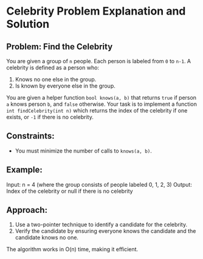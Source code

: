 # Celebrity Problem Explanation and Solution

## Problem: Find the Celebrity

You are given a group of `n` people. Each person is labeled from `0` to `n-1`. A celebrity is defined as a person who:

1. Knows no one else in the group.
2. Is known by everyone else in the group.

You are given a helper function `bool knows(a, b)` that returns `true` if person `a` knows person `b`, and `false` otherwise. Your task is to implement a function `int findCelebrity(int n)` which returns the index of the celebrity if one exists, or `-1` if there is no celebrity.

## Constraints:
- You must minimize the number of calls to `knows(a, b)`.

## Example:

Input: n = 4 (where the group consists of people labeled 0, 1, 2, 3)
Output: Index of the celebrity or null if there is no celebrity

## Approach:

1. Use a two-pointer technique to identify a candidate for the celebrity.
2. Verify the candidate by ensuring everyone knows the candidate and the candidate knows no one.

The algorithm works in O(n) time, making it efficient.

